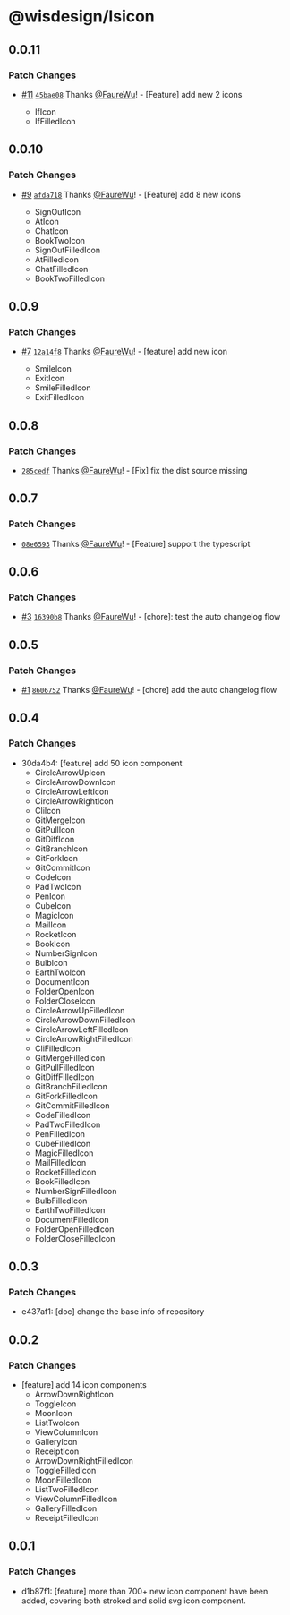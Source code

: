 # @wisdesign/lsicon

## 0.0.11

### Patch Changes

- [#11](https://github.com/wisdesignsystem/lsicon/pull/11) [`45bae08`](https://github.com/wisdesignsystem/lsicon/commit/45bae08e3257679ff6f157337f50f0611f9dd45a) Thanks [@FaureWu](https://github.com/FaureWu)! - [Feature] add new 2 icons

  - IfIcon
  - IfFilledIcon

## 0.0.10

### Patch Changes

- [#9](https://github.com/wisdesignsystem/lsicon/pull/9) [`afda718`](https://github.com/wisdesignsystem/lsicon/commit/afda718ce39bdb029e77b406b3eab48e15f95816) Thanks [@FaureWu](https://github.com/FaureWu)! - [Feature] add 8 new icons

  - SignOutIcon
  - AtIcon
  - ChatIcon
  - BookTwoIcon
  - SignOutFilledIcon
  - AtFilledIcon
  - ChatFilledIcon
  - BookTwoFilledIcon

## 0.0.9

### Patch Changes

- [#7](https://github.com/wisdesignsystem/lsicon/pull/7) [`12a14f8`](https://github.com/wisdesignsystem/lsicon/commit/12a14f8d06b262e348e3d5b114904a51010e6d6a) Thanks [@FaureWu](https://github.com/FaureWu)! - [feature] add new icon

  - SmileIcon
  - ExitIcon
  - SmileFilledIcon
  - ExitFilledIcon

## 0.0.8

### Patch Changes

- [`285cedf`](https://github.com/wisdesignsystem/lsicon/commit/285cedf0ce72034146514d430b6affe1e72f3435) Thanks [@FaureWu](https://github.com/FaureWu)! - [Fix] fix the dist source missing

## 0.0.7

### Patch Changes

- [`08e6593`](https://github.com/wisdesignsystem/lsicon/commit/08e6593ee75e96e7094d3d4c669db81e808b43da) Thanks [@FaureWu](https://github.com/FaureWu)! - [Feature] support the typescript

## 0.0.6

### Patch Changes

- [#3](https://github.com/wisdesignsystem/lsicon/pull/3) [`16390b8`](https://github.com/wisdesignsystem/lsicon/commit/16390b803c0f290ac45704cc5998eeca0de3d4a8) Thanks [@FaureWu](https://github.com/FaureWu)! - [chore]: test the auto changelog flow

## 0.0.5

### Patch Changes

- [#1](https://github.com/wisdesignsystem/lsicon/pull/1) [`8606752`](https://github.com/wisdesignsystem/lsicon/commit/8606752dee12a00d210f1569c6861f3ea01ea089) Thanks [@FaureWu](https://github.com/FaureWu)! - [chore] add the auto changelog flow

## 0.0.4

### Patch Changes

- 30da4b4: [feature] add 50 icon component
  - CircleArrowUpIcon
  - CircleArrowDownIcon
  - CircleArrowLeftIcon
  - CircleArrowRightIcon
  - CliIcon
  - GitMergeIcon
  - GitPullIcon
  - GitDiffIcon
  - GitBranchIcon
  - GitForkIcon
  - GitCommitIcon
  - CodeIcon
  - PadTwoIcon
  - PenIcon
  - CubeIcon
  - MagicIcon
  - MailIcon
  - RocketIcon
  - BookIcon
  - NumberSignIcon
  - BulbIcon
  - EarthTwoIcon
  - DocumentIcon
  - FolderOpenIcon
  - FolderCloseIcon
  - CircleArrowUpFilledIcon
  - CircleArrowDownFilledIcon
  - CircleArrowLeftFilledIcon
  - CircleArrowRightFilledIcon
  - CliFilledIcon
  - GitMergeFilledIcon
  - GitPullFilledIcon
  - GitDiffFilledIcon
  - GitBranchFilledIcon
  - GitForkFilledIcon
  - GitCommitFilledIcon
  - CodeFilledIcon
  - PadTwoFilledIcon
  - PenFilledIcon
  - CubeFilledIcon
  - MagicFilledIcon
  - MailFilledIcon
  - RocketFilledIcon
  - BookFilledIcon
  - NumberSignFilledIcon
  - BulbFilledIcon
  - EarthTwoFilledIcon
  - DocumentFilledIcon
  - FolderOpenFilledIcon
  - FolderCloseFilledIcon

## 0.0.3

### Patch Changes

- e437af1: [doc] change the base info of repository

## 0.0.2

### Patch Changes

- [feature] add 14 icon components
  - ArrowDownRightIcon
  - ToggleIcon
  - MoonIcon
  - ListTwoIcon
  - ViewColumnIcon
  - GalleryIcon
  - ReceiptIcon
  - ArrowDownRightFilledIcon
  - ToggleFilledIcon
  - MoonFilledIcon
  - ListTwoFilledIcon
  - ViewColumnFilledIcon
  - GalleryFilledIcon
  - ReceiptFilledIcon

## 0.0.1

### Patch Changes

- d1b87f1: [feature] more than 700+ new icon component have been added, covering both stroked and solid svg icon component.
